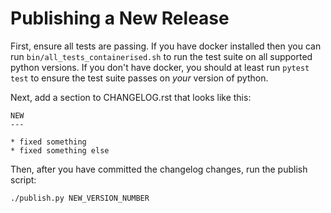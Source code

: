 # Publishing a New Release

First, ensure all tests are passing. If you have docker installed then you can run
`bin/all_tests_containerised.sh` to run the test suite on all supported python versions. If you
don't have docker, you should at least run `pytest test` to ensure the test suite passes on *your*
version of python.

Next, add a section to CHANGELOG.rst that looks like this:

    NEW
    ---

    * fixed something
    * fixed something else

Then, after you have committed the changelog changes, run the publish script:

    ./publish.py NEW_VERSION_NUMBER
